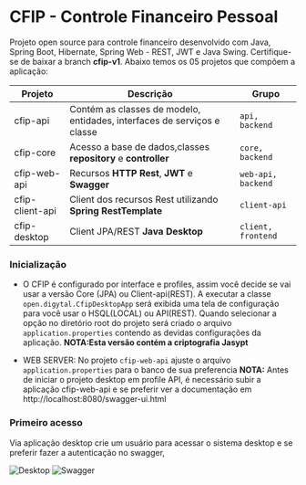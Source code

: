 # CFIP - Controle Financeiro Pessoal

Projeto open source para controle financeiro desenvolvido com Java, Spring Boot, Hibernate, Spring Web - REST, JWT e Java Swing. 
Certifique-se de baixar a branch **cfip-v1**. 
Abaixo temos os 05 projetos que compõem a aplicação:

|Projeto         |Descrição                      |Grupo                        |
|----------------|-------------------------------|-----------------------------|
|cfip-api|Contém as classes de modelo, entidades, interfaces de serviços e classe            |`api, backend`            |
|cfip-core|Acesso a base de dados,classes **repository** e **controller**|`core, backend`            |
|cfip-web-api|Recursos **HTTP Rest**, **JWT** e **Swagger**|`web-api, backend`            |
|cfip-client-api|Client dos recursos Rest utilizando **Spring RestTemplate**|`client-api`
|cfip-desktop|Client JPA/REST **Java Desktop**|`client, frontend`
  
### Inicialização

- O CFIP é configurado por interface e profiles, assim você decide se vai usar a versão Core (JPA) ou Client-api(REST).
A executar a classe ` open.digytal.CfipDesktopApp` será exibida uma tela de configuração para você usar o HSQL(LOCAL) ou API(REST).
Quando selecionar a opção no diretório root do projeto será criado o arquivo `application.properties` contendo as devidas configurações da aplicação.
**NOTA:Esta versão contém a criptografia Jasypt**

- WEB SERVER: No projeto `cfip-web-api` ajuste o arquivo `application.properties` para o banco de sua preferencia
**NOTA:** Antes de iniciar o projeto desktop em profile API, é necessário subir a aplicação cfip-web-api e se preferir ver a documentação em http://localhost:8080/swagger-ui.html

### Primeiro acesso
Via aplicação desktop crie um usuário para acessar o sistema desktop e se preferir fazer a autenticação no swagger, 

![Desktop](https://github.com/digytal/cfip/blob/develop/documentacao/print/CFIP.JPG)
![Swagger](https://github.com/digytal/cfip/blob/develop/documentacao/print/Swagger.JPG)
